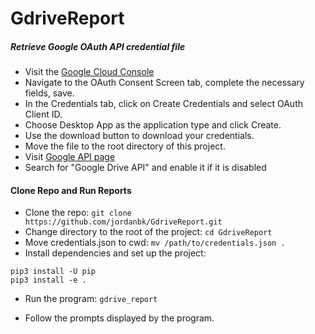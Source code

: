 # GdriveReport

##### Retrieve Google OAuth API credential file
- Visit the [Google Cloud Console](https://console.developers.google.com/apis/credentials)
- Navigate to the OAuth Consent Screen tab, complete the necessary fields, save.
- In the Credentials tab, click on Create Credentials and select OAuth Client ID.
- Choose Desktop App as the application type and click Create.
- Use the download button to download your credentials.
- Move the file to the root directory of this project.
- Visit [Google API page](https://console.developers.google.com/apis/library)
- Search for "Google Drive API" and enable it if it is disabled

#### Clone Repo and Run Reports
- Clone the repo:
```git clone https://github.com/jordanbk/GdriveReport.git```
- Change directory to the root of the project:
```cd GdriveReport```
- Move credentials.json to cwd:
```mv /path/to/credentials.json .```
- Install dependencies and set up the project:
```
pip3 install -U pip
pip3 install -e .
```
- Run the program:
```gdrive_report```

- Follow the prompts displayed by the program.